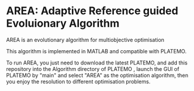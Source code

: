 # AREA: Adaptive Reference guided Evoluionary Algorithm

AREA is an evolutionary algorithm for multiobjective optimisation

This algorithm is implemented in MATLAB and compatible with PLATEMO.

To run AREA, you just need to download the latest PLATEMO, and add this repository into the Algorithm directory of PLATEMO , launch the GUI of PLATEMO by "main" and select "AREA" as the optimisation algorithm, then you enjoy the resolution to different optimisation problems. 
